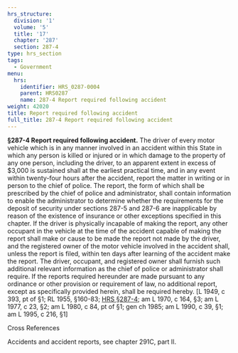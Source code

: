 ```yaml
---
hrs_structure:
  division: '1'
  volume: '5'
  title: '17'
  chapter: '287'
  section: 287-4
type: hrs_section
tags:
  - Government
menu:
  hrs:
    identifier: HRS_0287-0004
    parent: HRS0287
    name: 287-4 Report required following accident
weight: 42020
title: Report required following accident
full_title: 287-4 Report required following accident
---
```

**§287-4 Report required following accident.** The driver of every motor vehicle which is in any manner involved in an accident within this State in which any person is killed or injured or in which damage to the property of any one person, including the driver, to an apparent extent in excess of $3,000 is sustained shall at the earliest practical time, and in any event within twenty-four hours after the accident, report the matter in writing or in person to the chief of police. The report, the form of which shall be prescribed by the chief of police and administrator, shall contain information to enable the administrator to determine whether the requirements for the deposit of security under sections 287-5 and 287-6 are inapplicable by reason of the existence of insurance or other exceptions specified in this chapter. If the driver is physically incapable of making the report, any other occupant in the vehicle at the time of the accident capable of making the report shall make or cause to be made the report not made by the driver, and the registered owner of the motor vehicle involved in the accident shall, unless the report is filed, within ten days after learning of the accident make the report. The driver, occupant, and registered owner shall furnish such additional relevant information as the chief of police or administrator shall require. If the reports required hereunder are made pursuant to any ordinance or other provision or requirement of law, no additional report, except as specifically provided herein, shall be required hereby. [L 1949, c 393, pt of §1; RL 1955, §160-83; [HRS §287-4](/title-17/chapter-287/section-287-4/); am L 1970, c 164, §3; am L 1977, c 23, §2; am L 1980, c 84, pt of §1; gen ch 1985; am L 1990, c 39, §1; am L 1995, c 216, §1]

Cross References

Accidents and accident reports, see chapter 291C, part II.